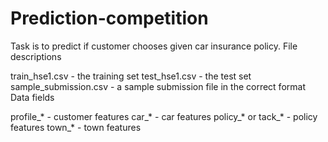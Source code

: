 # Prediction-competition

Task is to predict if customer chooses given car insurance policy.
File descriptions

train_hse1.csv - the training set
test_hse1.csv - the test set
sample_submission.csv - a sample submission file in the correct format
Data fields

profile_* - customer features
car_* - car features
policy_* or tack_* - policy features
town_* - town features
